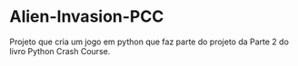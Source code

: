 # Alien-Invasion-PCC
 Projeto que cria um jogo em python que faz parte do projeto da Parte 2 do livro Python Crash Course. 
